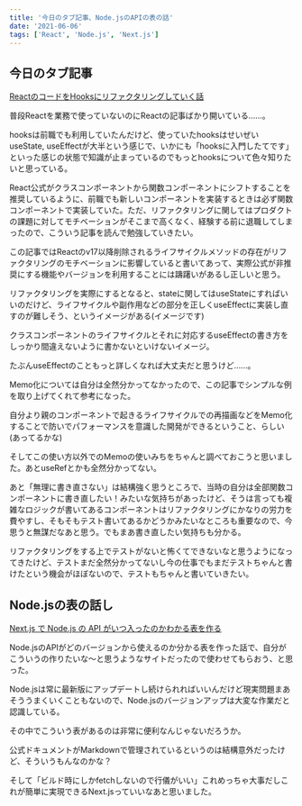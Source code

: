 ```yaml
---
title: '今日のタブ記事、Node.jsのAPIの表の話'
date: '2021-06-06'
tags: ['React', 'Node.js', 'Next.js']
---
```


## 今日のタブ記事

[ReactのコードをHooksにリファクタリングしていく話](https://tech.jxpress.net/entry/2020/06/22/170000)

普段Reactを業務で使っていないのにReactの記事ばかり開いている……。

hooksは前職でも利用していたんだけど、使っていたhooksはせいぜいuseState, useEffectが大半という感じで、いかにも「hooksに入門したてです」といった感じの状態で知識が止まっているのでもっとhooksについて色々知りたいと思っている。

React公式がクラスコンポーネントから関数コンポーネントにシフトすることを推奨しているように、前職でも新しいコンポーネントを実装するときは必ず関数コンポーネントで実装していた。ただ、リファクタリングに関してはプロダクトの課題に対してモチベーションがそこまで高くなく、経験する前に退職してしまったので、こういう記事を読んで勉強していきたい。

この記事ではReactのv17以降削除されるライフサイクルメソッドの存在がリファクタリングのモチベーションに影響していると書いてあって、実際公式が非推奨にする機能やバージョンを利用することには躊躇いがあるし正しいと思う。

リファクタリングを実際にするとなると、stateに関してはuseStateにすればいいのだけど、ライフサイクルや副作用などの部分を正しくuseEffectに実装し直すのが難しそう、というイメージがある(イメージです)

クラスコンポーネントのライフサイクルとそれに対応するuseEffectの書き方をしっかり間違えないように書かないといけないイメージ。

たぶんuseEffectのこともっと詳しくなれば大丈夫だと思うけど……。

Memo化については自分は全然分かってなかったので、この記事でシンプルな例を取り上げてくれて参考になった。

自分より親のコンポーネントで起きるライフサイクルでの再描画などをMemo化することで防いでパフォーマンスを意識した開発ができるということ、らしい(あってるかな)

そしてこの使い方以外でのMemoの使いみちをちゃんと調べておこうと思いました。あとuseRefとかも全然分かってない。

あと「無理に書き直さない」は結構強く思うところで、当時の自分は全部関数コンポーネントに書き直したい！みたいな気持ちがあったけど、そうは言っても複雑なロジックが書いてあるコンポーネントはリファクタリングにかなりの労力を費やすし、そもそもテスト書いてあるかどうかみたいなところも重要なので、今思うと無謀だなあと思う。でもまあ書き直したい気持ちも分かる。

リファクタリングをする上でテストがないと怖くてできないなと思うようになってきたけど、テストまだ全然分かってないし今の仕事でもまだテストちゃんと書けたという機会がほぼないので、テストもちゃんと書いていきたい。

## Node.jsの表の話し

[Next.js で Node.js の API がいつ入ったのかわかる表を作る](https://zenn.dev/sosukesuzuki/articles/f00bc24600f2d8)

Node.jsのAPIがどのバージョンから使えるのか分かる表を作った話で、自分がこういうの作りたいな〜と思うようなサイトだったので使わせてもらおう、と思った。

Node.jsは常に最新版にアップデートし続けられればいいんだけど現実問題まあそううまくいくこともないので、Node.jsのバージョンアップは大変な作業だと認識している。

その中でこういう表があるのは非常に便利なんじゃないだろうか。

公式ドキュメントがMarkdownで管理されているというのは結構意外だったけど、そういうもんなのかな？

そして「ビルド時にしかfetchしないので行儀がいい」これめっちゃ大事だしこれが簡単に実現できるNext.jsっていいなあと思いました。
